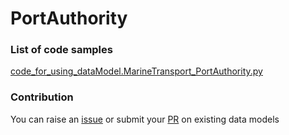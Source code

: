 # PortAuthority

### List of code samples 

<!-- 50-List of code -->

<!-- [code entry](link) -->
[code_for_using_dataModel.MarineTransport_PortAuthority.py](https://github.com/smart-data-models/dataModel.MarineTransport/blob/master/PortAuthority/code/code_for_using_dataModel.MarineTransport_PortAuthority.py)


<!-- /50-List of code -->

### Contribution
You can raise an [issue](https://github.com/smart-data-models/dataModel.MarineTransport/issues) or submit your [PR](https://github.com/smart-data-models/dataModel.MarineTransport/pulls) on existing data models
